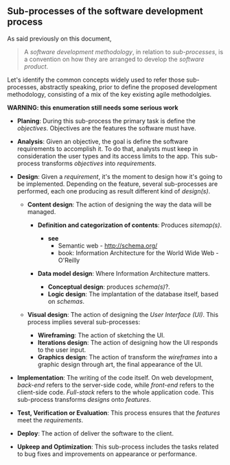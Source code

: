 Sub-processes of the software development process
-------------------------------------------------


As said previously on this document,

> A *software development methodology*, in relation to *sub-processes*, is a
> convention on how they are arranged to develop the *software product*.

Let's identify the common concepts widely used to refer those sub-processes,
abstractly speaking, prior to define the proposed development methodology,
consisting of a mix of the key existing agile methodolgies.


**WARNING: this enumeration still needs some serious work**

- **Planing**: During this sub-process the primary task is define the *objectives*. Objectives are the features the software must have.

- **Analysis**: Given an objective, the goal is define the software requirements to accomplish it. To do that, analysts must keep in consideration the user types and its access limits to the app. This sub-process transforms *objectives* into *requirements*.

- **Design**: Given a *requirement*, it's the moment to design how it's going to be implemented. Depending on the feature, several sub-processes are performed, each one producing as result different kind of *design(s)*.

    - **Content design**: The action of designing the way the data will be managed.

        - **Definition and categorization of contents**: Produces *sitemap(s)*.
            - **see**
                - Semantic web - http://schema.org/
                - book: Information Architecture for the World Wide Web - O'Reilly

        - **Data model design**: Where Information Architecture matters.
            - **Conceptual design**: produces *schema(s)*?.
            - **Logic design**: The implantation of the database itself, based on *schemas*.

    - **Visual design**: The action of designing the *User Interface (UI)*. This process implies several sub-processes:

        - **Wireframing**: The action of sketching the UI.
        - **Iterations design**: The action of designing how the UI responds to the user input.
        - **Graphics design**: The action of transform the *wireframes* into a graphic design through art, the final appearance of the UI.

- **Implementation**: The writing of the code itself. On web development, *back-end* refers to the server-side code, while *front-end* refers to the client-side code. *Full-stack* refers to the whole application code. This sub-process transforms *designs* onto *features*.

- **Test, Verification or Evaluation**: This process ensures that the *features* meet the *requirements*. 
- **Deploy**: The action of deliver the software to the client.
- **Upkeep and Optimization**: This sub-process includes the tasks related to bug fixes and improvements on appearance or performance. 
